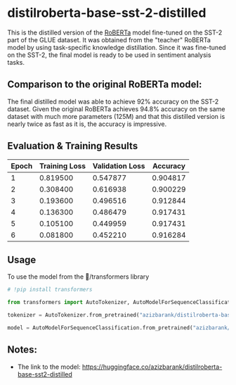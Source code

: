 # distilroberta-base-sst-2-distilled

This is the distilled version of the [RoBERTa](https://huggingface.co/textattack/roberta-base-SST-2) model fine-tuned on the SST-2 part of the GLUE dataset. It was obtained from the "teacher" RoBERTa model by using task-specific knowledge distillation. Since it was fine-tuned on the SST-2, the final model is ready to be used in sentiment analysis tasks.

## Comparison to the original RoBERTa model:


The final distilled model was able to achieve 92% accuracy on the SST-2 dataset. Given the original RoBERTa achieves 94.8% accuracy on the same dataset with much more parameters (125M) and that this distilled version is nearly twice as fast as it is, the accuracy is impressive.


## Evaluation & Training Results
|       Epoch       |  Training Loss  |  Validation Loss  |   Accuracy   |
| ----------------- |   ------------  |     ---------     |  ----------  |
|1                  |    0.819500     |   0.547877        |   0.904817   |
|2                  |    0.308400     |   0.616938        |   0.900229   |
|3                  |    0.193600     |   0.496516        |   0.912844   |
|4                  |    0.136300     |   0.486479        |   0.917431   |
|5                  |    0.105100     |   0.449959        |   0.917431   |
|6                  |    0.081800     |   0.452210        |   0.916284   |


## Usage

To use the model from the 🤗/transformers library

```python
# !pip install transformers

from transformers import AutoTokenizer, AutoModelForSequenceClassification

tokenizer = AutoTokenizer.from_pretrained("azizbarank/distilroberta-base-sst2-distilled")

model = AutoModelForSequenceClassification.from_pretrained("azizbarank/distilroberta-base-sst2-distilled")
```
## Notes: 
* The link to the model: https://huggingface.co/azizbarank/distilroberta-base-sst2-distilled
